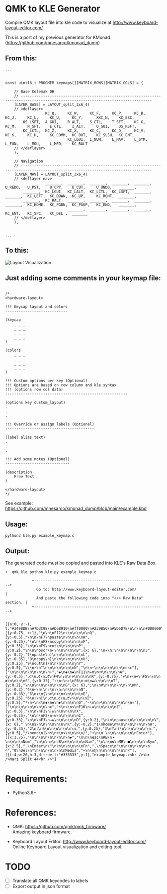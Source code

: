 # QMK to KLE Generator

Compile QMK layout file into kle code to visualize at http://www.keyboard-layout-editor.com/

This is a port of my previous generator for KMonad (https://github.com/mnesarco/kmonad_dump)

## From this:

```
...


const uint16_t PROGMEM keymaps[][MATRIX_ROWS][MATRIX_COLS] = {

    // Base Colemak DH
    // ---------------------------------------------------------------------------------------------------------------------------------
    [LAYER_BASE] = LAYOUT_split_3x6_4(
    // <deflayer>
                  KC_Q,     KC_W,     KC_F,     KC_P,     KC_B,            KC_J,     KC_L,     KC_U,     KC_Y,      XKC_N,    KC_ESC,
        OS_LSFT,  A_GUI,    R_ALT,    S_CTL,    T_SFT,    KC_G,            KC_M,     N_SFT,    E_CTL,    I_ALT,     O_GUI,    OS_RSFT,
        KC_LCTL,  KC_Z,     KC_X,     KC_C,     KC_D,     KC_V,            KC_K,     KC_H,     KC_COMM,  KC_DOT,    KC_SLSH,  KC_ENT,
                            KC_LGUI,  L_NUM,    L_NAV,    L_SYM,           L_FUN,    L_MOU,    L_MED,    KC_RALT
    // </deflayer>
    ),

    // Navigation
    // ---------------------------------------------------------------------------------------------------------------------------------
    [LAYER_NAV] = LAYOUT_split_3x6_4(
    // <deflayer nav>
                  _______,  _______,  _______,  _______,  _______,         U_REDO,   U_PST,    U_CPY,    U_CUT,     U_UNDO,   _______,
        _______,  KC_LGUI,  KC_LALT,  KC_LCTL,  KC_LSFT,  _______,         _______,  KC_LEFT,  KC_DOWN,  KC_UP,     KC_RGHT,  _______,
        _______,  KC_RALT,  _______,  _______,  _______,  _______,         _______,  KC_HOME,  KC_PGDN,  KC_PGUP,   KC_END,   _______,
                            _______,  _______,  _______,  _______,         KC_ENT,   KC_SPC,   KC_DEL ,  _______
    // </deflayer>
    ),


...

```

## To this:

![Layout Visualization](https://github.com/mnesarco/qmk_kle/raw/main/example_output.jpg)

## Just adding some comments in your keymap file:

```

/*
<hardware-layout>

!!! Keycap layout and colors
----------------------------

(keycap 
    _ _ _
    _ _ _
    _ _ _
    _ _ _
)

(colors
    _ _ _
    _ _ _
    _ _ _
    _ _ _
)

!!! Custom options per key (Optional)
!!! Options are based on row column and kle syntax
!!! (options row col data)
-------------------------------------------------------

(options key custom_layout)
.
.
.

!!! Override or assign labels (Optional)
----------------------------------------

(label alias text)
.
.
.

!!! Add some notes (Optional)
-----------------------------

(description
    Free Text
)

</hardware-layout>
*/
```

See example: https://github.com/mnesarco/kmonad_dump/blob/main/example.kbd

## Usage:

```
python3 kle.py example_keymap.c

```

## Output:

The generated code must be copied and pasted into KLE's Raw Data Box. 

```
➜  qmk_kle python kle.py example_keymap.c 

            +-----------------------------------------------------------+
            | Go to: http://www.keyboard-layout-editor.com/             |
            | And paste the following code into "</> Raw Data" section. |
            +-----------------------------------------------------------+

        
[{a:0, y:-1, t:"#3498DB\n#7D3C98\n#D68910\n#ff0000\n#239B56\n#5D6D7E\n\n\n\n#000000"}],
[{y:0.75, x:1},"\n\n\nF12\n↷\n\n\n\n\nQ",{y:-0.5},"\n\n\nF7\npaste\n\n\n\n\nW",{y:-0.25},"\n\n\nF8\ncopy\n\n\n\n\nF",{y:0.35},"\n\n\nF9\ncut\n\n\n\n\nP",{y:0.2},"\n\n\npscr\n↶\n\n\n\n\nB",{x: 6},"\n↷\n!\n\n\n\n\n\n\nJ",{y:-0.2},"7\npaste\n)\n\n\n\n\n\n\nL",{y:-0.35},"8\ncopy\n}\n\n\n\n\n\n\nU",{y:0.25},"9\ncut\n]\n\n\n\n\n\n\nY",{y:0.5},"\\\n↶\n^\n\n\n\n\n\n\nÑ","\n\n~\n\n\n\n\n\n\nesc"],
["\n\n\n\n\n\n\n\n\n⇮","◆\n◆\n◆\nF11\n←m\n⏮\n\n\n\nA",{y:-0.5},"⎇\n⎇\n⎇\nF4\n↓m\n🕩\n\n\n\nR",{y:-0.25},"⎈\n⎈\n⎈\nF5\n↑m\n🕪\n\n\n\nS",{y:0.35},"⇧\n⇧\n⇧\nF6\n→m\n⏭\n\n\n\nT",{y:0.2},"\n\n\n\n\n\n\n\n\nG",{x: 6},";\n\n#\n\n\n\n\n\n\nM",{y:-0.2},"4\n←\n(\n⇧\n⇧\n⇧\n\n\n\nN",{y:-0.35},"5\n↓\n{\n⎈\n⎈\n⎈\n\n\n\nE",{y:0.25},"6\n↑\n[\n⎇\n⎇\n⎇\n\n\n\nI",{y:0.5},"*\n→\n<\n◆\n◆\n◆\n\n\n\nO","-\n\n>\n\n\n\n\n\n\n⇮"],
["\n\n\n\n\n\n\n\n\n⎈","⌥\n⌥\n⌥\nF10\n←w\n\n\n\n\nZ",{y:-0.5},"\n\n\nF1\n↓w\n\n\n\n\nX",{y:-0.25},"\n\n\nF2\n↑w\n\n\n\n\nC",{y:0.35},"\n\n\nF3\n→w\n\n\n\n\nD",{y:0.2},"\n\n\npause\n\n\n\n\n\nV",{x: 6},"`\n\n$\n\n\n\n\n\n\nK",{y:-0.2},"1\nhome\n%\n\n\n\n\n\n\nH",{y:-0.35},"2\n⤓\n&\n\n\n\n\n\n\n,",{y:0.25},"3\n⤒\n?\n\n\n\n\n\n\n.",{y:0.5},"/\nend\n|\n⌥\n⌥\n⌥\n\n\n\n/","+\n\n_\n\n\n\n\n\n\nEnter"],
[{x:3.75},"\n\n\n\n\n\n\n\n\n◆","\n\n\nesc\nRB\n🕨\n\n\n\nNum","\n\n\n⌫\nLB\n⏯\n\n\n\nNav","\n\n\n↹\nMB\n◼\n\n\n\nSym",{x:2.5},".\nEnter\n\"\n\n\n\n\n\n\nFn",",\nSpace\n'\n\n\n\n\n\n\n🖱","0\nDel\n*\n\n\n\n\n\n\nMedia","=\n\n@\n\n\n\n\n\n\n⌥"],
[{f:4,w:20,h:3,d:true,t:"#333333",y:1},"example_keymap.c<br /><br />Marz Split 44<br />"]
```

# Requirements:

- Python3.6+

# References:

- QMK: https://github.com/qmk/qmk_firmware/
<br />Amazing keyboard firmware.

- Keyboard Layout Editor: http://www.keyboard-layout-editor.com/
<br />Online Keyboard Layout visualization and editing tool.

# TODO

- [ ] Translate all QMK keycodes to labels
- [ ] Export output in json format
